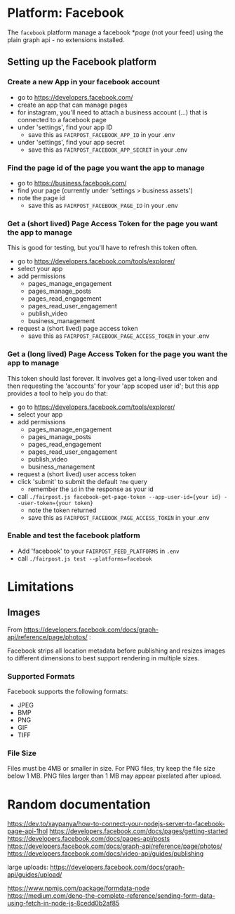 # Platform: Facebook

The `facebook` platform manage a facebook **page* (not your feed)
using the plain graph api - no extensions installed.

## Setting up the Facebook platform


### Create a new App in your facebook account
 - go to https://developers.facebook.com/
 - create an app that can manage pages 
 - for instagram, you'll need to attach a business account (...) that is connected to a facebook page
 - under 'settings', find your app ID 
   - save this as `FAIRPOST_FACEBOOK_APP_ID` in your .env
 - under 'settings', find your app secret
   - save this as `FAIRPOST_FACEBOOK_APP_SECRET` in your .env

### Find the page id of the page you want the app to manage
  - go to https://business.facebook.com/
  - find your page (currently under 'settings > business assets')
  - note the page id 
    - save this as `FAIRPOST_FACEBOOK_PAGE_ID` in your .env

### Get a (short lived) Page Access Token for the page you want the app to manage

This is good for testing, but you'll have to refresh this token often.

 - go to https://developers.facebook.com/tools/explorer/
 - select your app 
 - add permissions
   - pages_manage_engagement
   - pages_manage_posts
   - pages_read_engagement
   - pages_read_user_engagement
   - publish_video
   - business_management
 - request a (short lived) page access token
   - save this as `FAIRPOST_FACEBOOK_PAGE_ACCESS_TOKEN` in your .env

### Get a (long lived) Page Access Token for the page you want the app to manage

This token should last forever. It involves get a long-lived user token and then requesting the 'accounts' for your 'app scoped user id'; but this app provides a tool to help you do that: 

 - go to https://developers.facebook.com/tools/explorer/
 - select your app 
 - add permissions
   - pages_manage_engagement
   - pages_manage_posts
   - pages_read_engagement
   - pages_read_user_engagement
   - publish_video
   - business_management
 - request a (short lived) user access token
 - click 'submit' to submit the default `?me` query
   - remember the `id` in the response as your id
 - call `./fairpost.js facebook-get-page-token
    --app-user-id={your id} --user-token={your token}`
   - note the token returned 
   - save this as `FAIRPOST_FACEBOOK_PAGE_ACCESS_TOKEN` in your .env

### Enable and test the facebook platform
 - Add 'facebook' to your `FAIRPOST_FEED_PLATFORMS` in `.env`
 - call `./fairpost.js test --platforms=facebook`

# Limitations 

## Images 

From https://developers.facebook.com/docs/graph-api/reference/page/photos/ :

Facebook strips all location metadata before publishing and resizes images to different dimensions to best support rendering in multiple sizes.


### Supported Formats
Facebook supports the following formats:
 - JPEG
 - BMP
 - PNG
 - GIF
 - TIFF

### File Size

Files must be 4MB or smaller in size.
For PNG files, try keep the file size below 1 MB. PNG files larger than 1 MB may appear pixelated after upload.

# Random documentation

https://dev.to/xaypanya/how-to-connect-your-nodejs-server-to-facebook-page-api-1hol
https://developers.facebook.com/docs/pages/getting-started
https://developers.facebook.com/docs/pages-api/posts
https://developers.facebook.com/docs/graph-api/reference/page/photos/
https://developers.facebook.com/docs/video-api/guides/publishing

large uploads:
https://developers.facebook.com/docs/graph-api/guides/upload/

https://www.npmjs.com/package/formdata-node
https://medium.com/deno-the-complete-reference/sending-form-data-using-fetch-in-node-js-8cedd0b2af85
